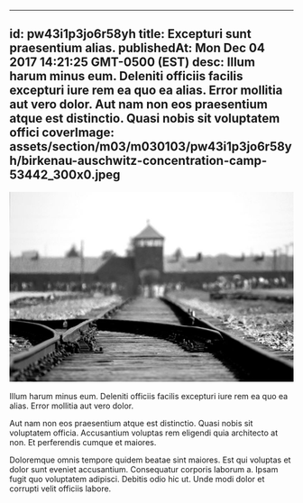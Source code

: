 
---
id: pw43i1p3jo6r58yh
title: Excepturi sunt praesentium alias.
publishedAt: Mon Dec 04 2017 14:21:25 GMT-0500 (EST)
desc: Illum harum minus eum. Deleniti officiis facilis excepturi iure rem ea quo ea alias. Error mollitia aut vero dolor. Aut nam non eos praesentium atque est distinctio. Quasi nobis sit voluptatem offici
coverImage: assets/section/m03/m030103/pw43i1p3jo6r58yh/birkenau-auschwitz-concentration-camp-53442_300x0.jpeg
---

![image from pexels.com](assets/section/m03/m030103/pw43i1p3jo6r58yh/birkenau-auschwitz-concentration-camp-53442.jpeg)

Illum harum minus eum. Deleniti officiis facilis excepturi iure rem ea quo ea alias. Error mollitia aut vero dolor.
 
Aut nam non eos praesentium atque est distinctio. Quasi nobis sit voluptatem officia. Accusantium voluptas rem eligendi quia architecto at non. Et perferendis cumque et maiores.
 
Doloremque omnis tempore quidem beatae sint maiores. Est qui voluptas et dolor sunt eveniet accusantium. Consequatur corporis laborum a. Ipsam fugit quo voluptatem adipisci. Debitis odio hic ut. Unde modi dolor et corrupti velit officiis labore.

